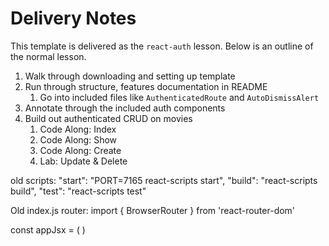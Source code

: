 # Delivery Notes

This template is delivered as the `react-auth` lesson. Below is an outline
of the normal lesson.

1. Walk through downloading and setting up template
2. Run through structure, features documentation in README
    1. Go into included files like `AuthenticatedRoute` and `AutoDismissAlert`
2. Annotate through the included auth components
3. Build out authenticated CRUD on movies
    1. Code Along: Index
    2. Code Along: Show
    3. Code Along: Create
    4. Lab: Update & Delete

old scripts:
"start": "PORT=7165 react-scripts start",
"build": "react-scripts build",
"test": "react-scripts test"


Old index.js router:
import { BrowserRouter } from 'react-router-dom'

const appJsx = (
  <BrowserRouter basename={process.env.PUBLIC_URL}>
    <App />
  </BrowserRouter>
)
